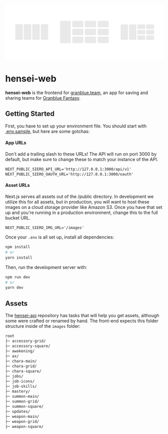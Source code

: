 ![Header image for hensei-web](README.png)

# hensei-web

**hensei-web** is the frontend for [granblue.team](https://app.granblue.team/), an app for saving and sharing teams for [Granblue Fantasy](https://game.granbluefantasy.jp).

## Getting Started

First, you have to set up your environment file. You should start with [.env.sample](https://github.com/jedmund/hensei-web/blob/staging/.env.sample), but here are some gotchas:

#### App URLs

Don't add a trailing slash to these URLs!
The API will run on port 3000 by default, but make sure to change these to match your instance of the API.

```
NEXT_PUBLIC_SIERO_API_URL='http://127.0.0.1:3000/api/v1'
NEXT_PUBLIC_SIERO_OAUTH_URL='http://127.0.0.1:3000/oauth'
```

#### Asset URLs

Next.js serves all assets out of the /public directory. In development we utilize this for all assets, but in production, you will want to host these images on a cloud storage provider like Amazon S3. Once you have that set up and you're running in a production environment, change this to the full bucket URL.

```
NEXT_PUBLIC_SIERO_IMG_URL='/images'
```

Once your `.env` is all set up, install all dependencies:

```bash
npm install
# or
yarn install
```

Then, run the development server with:

```bash
npm run dev
# or
yarn dev
```

## Assets

The [hensei-api](https://github.com/jedmund/hensei-api) repository has tasks that will help you get assets, although some were crafted or renamed by hand. The front-end expects this folder structure inside of the `images` folder:

```
root
├─ accessory-grid/
├─ accessory-square/
├─ awakening/
├─ ax/
├─ chara-main/
├─ chara-grid/
├─ chara-square/
├─ jobs/
├─ job-icons/
├─ job-skills/
├─ mastery/
├─ summon-main/
├─ summon-grid/
├─ summon-square/
├─ updates/
├─ weapon-main/
├─ weapon-grid/
├─ weapon-square/
```
